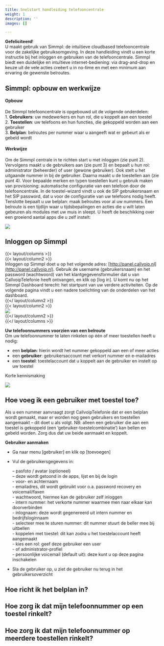 ```yaml
---
title: Snelstart handleiding telefooncentrale
weight: 1
description: ''
images: []

---
```

**Gefeliciteerd**!  
U maakt gebruik van Simmpl: de intuïtieve cloudbased telefooncentrale voor de zakelijke gebruiksomgeving. In deze handleiding vindt u een korte instructie bij het inloggen en gebruiken van de telefooncentrale. Simmpl biedt een duidelijke en intuïtieve internet-bediening: via drag-and-drop en keuze uit de vele acties creëert u in no-time en met een minimum aan ervaring de gewenste belroutes.

## Simmpl: opbouw en werkwijze

#### Opbouw

De Simmpl telefooncentrale is opgebouwd uit de volgende onderdelen:   
1\. **Gebruikers**: uw medewerkers en hun rol, die u koppelt aan een toestel   
2\. **Toestellen**: uw telefoons en hun functies, die gekoppeld worden aan een gebruiker   
3\. **Belplan**: belroutes per nummer waar u aangeeft wat er gebeurt als er gebeld wordt

#### Werkwijze

Om de Simmpl centrale in te richten start u met inloggen (zie punt 2). Vervolgens maakt u de gebruikers aan (zie punt 3) en bepaalt u hun rol: administrator (beheerder) of user (gewone gebruiker). Ook stelt u het uitgaande nummer in bij de gebruiker. Daarna maakt u de toestellen aan (zie punt 4). Voor bepaalde merken en typen toestellen kunt u gebruik maken van provisioning: automatische configuratie van een telefoon door de telefooncentrale. In de toestel-wizard vindt u ook de SIP gebruikersnaam en het SIP password, dat u voor de configuratie van uw telefoons nodig heeft. Tenslotte bepaalt u uw belplan: maak belroutes voor al uw nummers. Een belroute is een tijdlijn waar u tijdsbepalingen en acties die u wilt laten gebeuren als modules met uw muis in sleept. U heeft de beschikking over een groeiend aantal apps die u zelf instelt:

![](https://res.cloudinary.com/callvoip/image/upload/v1564481303/Support-snelstart-apps_axysrx.png)

## Inloggen op Simmpl

{{< layout/columns >}}  
 {{< layout/column2 >}}  
Inloggen op Simmpl doet u op het volgende adres: [http://panel.callvoip.nl](http://panel.callvoip.nl). Gebruik de username (gebruikersnaam) en het password (wachtwoord) van het klantgegevensformulier dat u van CallvoipTelefonie heeft ontvangen, en klik op \[log in\]. U komt nu op het Simmpl Dashboard terecht: het startpunt van uw verdere activiteiten. Op de volgende pagina vindt u een nadere toelichting van de onderdelen van het dashboard.  
 {{</ layout/column2 >}}  
 {{< layout/column2 >}}  
![](https://res.cloudinary.com/callvoip/image/upload/v1564481506/support-snelstart-inlog_hpakcp.png)  
 {{</ layout/column2 >}}  
{{</ layout/columns >}}

**Uw telefoonnummers voorzien van een belroute**   
Om uw telefoonnummer te laten rinkelen op één of meer toestellen heeft u nodig: 

* een **belplan**: hierin wordt het nummer gekoppeld aan een of meer acties 
* een **gebruiker**: gebruikersaccount met verkort nummer en e-mailadres 
* een **toestel**: toestelaccount dat u koppelt aan de gebruiker en instelt op uw toestel

Korte kennismaking

![](https://res.cloudinary.com/callvoip/image/upload/v1564481674/Support-snelstart-kennismaking_t3itvq.png)

## Hoe voeg ik een gebruiker met toestel toe?

Als u een nummer aanvraagt zorgt CallvoipTelefonie dat er een belplan wordt gemaakt, maar er worden nog geen gebruikers en toestellen aangemaakt – dit doet u als volgt. NB: alleen een gebruiker die aan een toestel is gekoppeld (een ‘gebruiker-toestelcombinatie’) kan bellen en gebeld worden. Zorg dus dat uw beide aanmaakt en koppelt.

**Gebruiker aanmaken** 

* Ga naar menu \[gebruiker\] en klik op \[toevoegen\]
* Vul de gebruikersgegevens in:

  – pasfoto / avatar (optioneel)   
  – deze wordt getoond in de apps, lijst en bij de login   
  \- voor- en achternaam   
  \- emailadres, dit wordt gebruikt voor o.a. password recovery en voicemail/faxen   
  \- wachtwoord, hiermee kan de gebruiker zelf inloggen   
  \- intern nummer: het verkorte nummer waarmee men naar elkaar kan doorverbinden   
  \- inlognaam: deze wordt gegenereerd uit intern nummer en bedrijfsloginnaam   
  \- selecteer mee te sturen nummer: dit nummer stuurt de beller mee bij uitbellen   
  \- koppelen met toestel: dit kan zodra u het toestelaccount heeft aangemaakt   
  \- kies een rol: geef deze gebruiker een user  
  \- of administrator-profiel   
  \- persoonlijke voicemail (default uit): deze kunt u op deze pagina inschakelen
* Sla de gebruiker op, u ziet de gebruiker nu terug in het gebruikersoverzicht

## Hoe richt ik het belplan in?

## Hoe zorg ik dat mijn telefoonnummer op een toestel rinkelt?

## Hoe zorg ik dat mijn telefoonnummer op meerdere toestellen rinkelt?